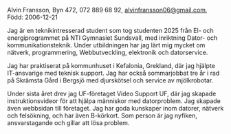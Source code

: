 Alvin Fransson, 
Byn 472,
072 889 68 92,
alvinfransson06@gmail.com,
Född: 2006-12-21 

Jag är en teknikintresserad student som tog studenten 2025 från El- och energiprogrammet på NTI Gymnasiet Sundsvall, med inriktning Dator- och kommunikationsteknik. Under utbildningen har jag lärt mig mycket om nätverk, programmering, Webbutveckling, elektronik och datorservice. 

Jag har praktiserat på kommunhuset i Kefalonia, Grekland, där jag hjälpte IT-ansvarige med teknisk support. Jag har också sommarjobbat tre år i rad på Skrämsta Gård i Bergsjö med djurskötsel och service av mjölkrobotar. 

Under sista året drev jag UF-företaget Video Support UF, där jag skapade instruktionsvideor för att hjälpa människor med datorproblem. Jag skapade även webbsidan till företaget. Jag har goda kunskaper inom datorer, nätverk och felsökning, och har även B-körkort. Som person är jag nyfiken, ansvarstagande och gillar att lösa problem.
